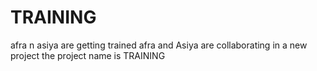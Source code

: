 # TRAINING
afra n asiya are getting trained
afra and Asiya are collaborating in a new project
the project name is TRAINING
